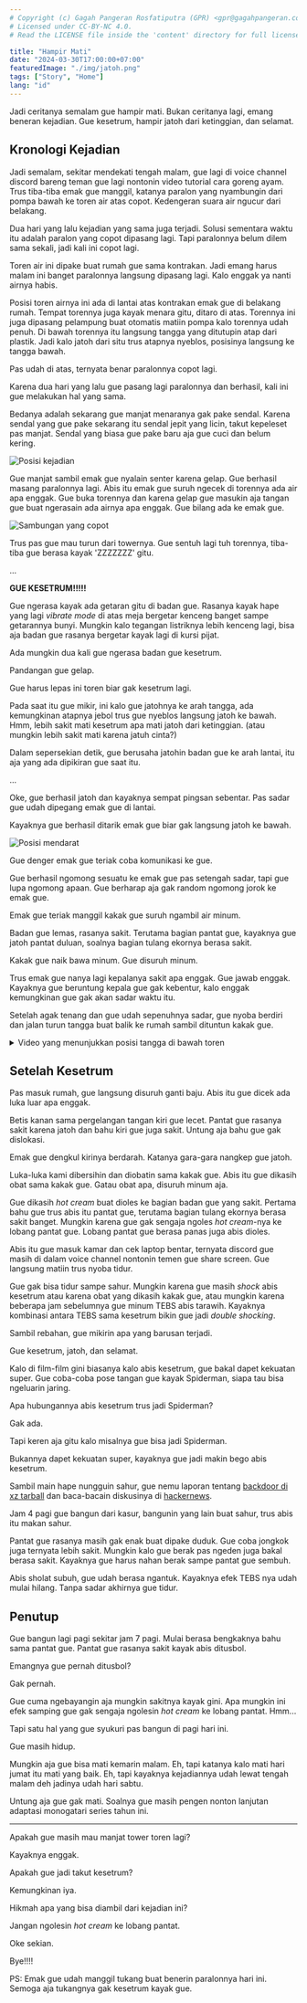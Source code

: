 ```yaml
---
# Copyright (c) Gagah Pangeran Rosfatiputra (GPR) <gpr@gagahpangeran.com>.
# Licensed under CC-BY-NC 4.0.
# Read the LICENSE file inside the 'content' directory for full license text.

title: "Hampir Mati"
date: "2024-03-30T17:00:00+07:00"
featuredImage: "./img/jatoh.png"
tags: ["Story", "Home"]
lang: "id"
---
```


Jadi ceritanya semalam gue hampir mati. Bukan ceritanya lagi, emang beneran
kejadian. Gue kesetrum, hampir jatoh dari ketinggian, dan selamat.

<!-- excerpt -->

## Kronologi Kejadian

Jadi semalam, sekitar mendekati tengah malam, gue lagi di voice channel discord
bareng teman gue lagi nontonin video tutorial cara goreng ayam. Trus tiba-tiba
emak gue manggil, katanya paralon yang nyambungin dari pompa bawah ke toren air
atas copot. Kedengeran suara air ngucur dari belakang.

Dua hari yang lalu kejadian yang sama juga terjadi. Solusi sementara waktu itu
adalah paralon yang copot dipasang lagi. Tapi paralonnya belum dilem sama
sekali, jadi kali ini copot lagi.

Toren air ini dipake buat rumah gue sama kontrakan. Jadi emang harus malam ini
banget paralonnya langsung dipasang lagi. Kalo enggak ya nanti airnya habis.

Posisi toren airnya ini ada di lantai atas kontrakan emak gue di belakang rumah.
Tempat torennya juga kayak menara gitu, ditaro di atas. Torennya ini juga
dipasang pelampung buat otomatis matiin pompa kalo torennya udah penuh. Di bawah
torennya itu langsung tangga yang ditutupin atap dari plastik. Jadi kalo jatoh
dari situ trus atapnya nyeblos, posisinya langsung ke tangga bawah.

Pas udah di atas, ternyata benar paralonnya copot lagi.

Karena dua hari yang lalu gue pasang lagi paralonnya dan berhasil, kali ini gue
melakukan hal yang sama.

Bedanya adalah sekarang gue manjat menaranya gak pake sendal. Karena sendal yang
gue pake sekarang itu sendal jepit yang licin, takut kepeleset pas manjat.
Sendal yang biasa gue pake baru aja gue cuci dan belum kering.

![Posisi kejadian](./img/toren1.png "Ilustrasi posisi gue (hitam) dan emak gue (merah) saat kejadian. Foto di lokasi asli saat siang hari.")

Gue manjat sambil emak gue nyalain senter karena gelap. Gue berhasil masang
paralonnya lagi. Abis itu emak gue suruh ngecek di torennya ada air apa enggak.
Gue buka torennya dan karena gelap gue masukin aja tangan gue buat ngerasain ada
airnya apa enggak. Gue bilang ada ke emak gue.

![Sambungan yang copot](./img/toren2.png "Posisi sambungan paralon yang copot (merah). Perhatikan juga kabel buat pelampung otomatis yang ditunjuk panah biru.")

Trus pas gue mau turun dari towernya. Gue sentuh lagi tuh torennya, tiba-tiba
gue berasa kayak 'ZZZZZZZ' gitu.

...

**GUE KESETRUM!!!!!**

Gue ngerasa kayak ada getaran gitu di badan gue. Rasanya kayak hape yang lagi
_vibrate mode_ di atas meja bergetar kenceng banget sampe getarannya bunyi.
Mungkin kalo tegangan listriknya lebih kenceng lagi, bisa aja badan gue rasanya
bergetar kayak lagi di kursi pijat.

Ada mungkin dua kali gue ngerasa badan gue kesetrum.

Pandangan gue gelap.

Gue harus lepas ini toren biar gak kesetrum lagi.

Pada saat itu gue mikir, ini kalo gue jatohnya ke arah tangga, ada kemungkinan
atapnya jebol trus gue nyeblos langsung jatoh ke bawah. Hmm, lebih sakit mati
kesetrum apa mati jatoh dari ketinggian. (atau mungkin lebih sakit mati karena
jatuh cinta?)

Dalam sepersekian detik, gue berusaha jatohin badan gue ke arah lantai, itu aja
yang ada dipikiran gue saat itu.

...

Oke, gue berhasil jatoh dan kayaknya sempat pingsan sebentar. Pas sadar gue udah
dipegang emak gue di lantai.

Kayaknya gue berhasil ditarik emak gue biar gak langsung jatoh ke bawah.

![Posisi mendarat](./img/toren3.png "Posisi gue kesetrum megangin toren (biru) dan posisi gue mendarat jatuh (merah).")

Gue denger emak gue teriak coba komunikasi ke gue.

Gue berhasil ngomong sesuatu ke emak gue pas setengah sadar, tapi gue lupa
ngomong apaan. Gue berharap aja gak random ngomong jorok ke emak gue.

Emak gue teriak manggil kakak gue suruh ngambil air minum.

Badan gue lemas, rasanya sakit. Terutama bagian pantat gue, kayaknya gue jatoh
pantat duluan, soalnya bagian tulang ekornya berasa sakit.

Kakak gue naik bawa minum. Gue disuruh minum.

Trus emak gue nanya lagi kepalanya sakit apa enggak. Gue jawab enggak. Kayaknya
gue beruntung kepala gue gak kebentur, kalo enggak kemungkinan gue gak akan
sadar waktu itu.

Setelah agak tenang dan gue udah sepenuhnya sadar, gue nyoba berdiri dan jalan
turun tangga buat balik ke rumah sambil dituntun kakak gue.

<details>
  <summary>Video yang menunjukkan posisi tangga di bawah toren</summary>
  <div class='markdown__video-container'>
    <video controls>
      <source src="vid/toren.mp4" type="video/mp4">
    </video>
  </div>
</details>

## Setelah Kesetrum

Pas masuk rumah, gue langsung disuruh ganti baju. Abis itu gue dicek ada luka
luar apa enggak.

Betis kanan sama pergelangan tangan kiri gue lecet. Pantat gue rasanya sakit
karena jatoh dan bahu kiri gue juga sakit. Untung aja bahu gue gak dislokasi.

Emak gue dengkul kirinya berdarah. Katanya gara-gara nangkep gue jatoh.

Luka-luka kami dibersihin dan diobatin sama kakak gue. Abis itu gue dikasih obat
sama kakak gue. Gatau obat apa, disuruh minum aja.

Gue dikasih _hot cream_ buat dioles ke bagian badan gue yang sakit. Pertama bahu
gue trus abis itu pantat gue, terutama bagian tulang ekornya berasa sakit
banget. Mungkin karena gue gak sengaja ngoles _hot cream_-nya ke lobang pantat
gue. Lobang pantat gue berasa panas juga abis dioles.

Abis itu gue masuk kamar dan cek laptop bentar, ternyata discord gue masih di
dalam voice channel nontonin temen gue share screen. Gue langsung matiin trus
nyoba tidur.

Gue gak bisa tidur sampe sahur. Mungkin karena gue masih _shock_ abis kesetrum
atau karena obat yang dikasih kakak gue, atau mungkin karena beberapa jam
sebelumnya gue minum TEBS abis tarawih. Kayaknya kombinasi antara TEBS sama
kesetrum bikin gue jadi _double shocking_.

Sambil rebahan, gue mikirin apa yang barusan terjadi.

Gue kesetrum, jatoh, dan selamat.

Kalo di film-film gini biasanya kalo abis kesetrum, gue bakal dapet kekuatan
super. Gue coba-coba pose tangan gue kayak Spiderman, siapa tau bisa ngeluarin
jaring.

Apa hubungannya abis kesetrum trus jadi Spiderman?

Gak ada.

Tapi keren aja gitu kalo misalnya gue bisa jadi Spiderman.

Bukannya dapet kekuatan super, kayaknya gue jadi makin bego abis kesetrum.

Sambil main hape nungguin sahur, gue nemu laporan tentang [backdoor di xz
tarball][openwall] dan baca-bacain diskusinya di [hackernews][hn].

Jam 4 pagi gue bangun dari kasur, bangunin yang lain buat sahur, trus abis itu
makan sahur.

Pantat gue rasanya masih gak enak buat dipake duduk. Gue coba jongkok juga
ternyata lebih sakit. Mungkin kalo gue berak pas ngeden juga bakal berasa sakit.
Kayaknya gue harus nahan berak sampe pantat gue sembuh.

Abis sholat subuh, gue udah berasa ngantuk. Kayaknya efek TEBS nya udah mulai
hilang. Tanpa sadar akhirnya gue tidur.

## Penutup

Gue bangun lagi pagi sekitar jam 7 pagi. Mulai berasa bengkaknya bahu sama
pantat gue. Pantat gue rasanya sakit kayak abis ditusbol.

Emangnya gue pernah ditusbol?

Gak pernah.

Gue cuma ngebayangin aja mungkin sakitnya kayak gini. Apa mungkin ini efek
samping gue gak sengaja ngolesin _hot cream_ ke lobang pantat. Hmm...

Tapi satu hal yang gue syukuri pas bangun di pagi hari ini.

Gue masih hidup.

Mungkin aja gue bisa mati kemarin malam. Eh, tapi katanya kalo mati hari jumat
itu mati yang baik. Eh, tapi kayaknya kejadiannya udah lewat tengah malam deh
jadinya udah hari sabtu.

Untung aja gue gak mati. Soalnya gue masih pengen nonton lanjutan adaptasi
monogatari series tahun ini.

---

Apakah gue masih mau manjat tower toren lagi?

Kayaknya enggak.

Apakah gue jadi takut kesetrum?

Kemungkinan iya.

Hikmah apa yang bisa diambil dari kejadian ini?

Jangan ngolesin _hot cream_ ke lobang pantat.

Oke sekian.

Bye!!!!

PS: Emak gue udah manggil tukang buat benerin paralonnya hari ini. Semoga aja
tukangnya gak kesetrum kayak gue.

[openwall]: https://www.openwall.com/lists/oss-security/2024/03/29/4
[hn]: https://news.ycombinator.com/item?id=39865810

